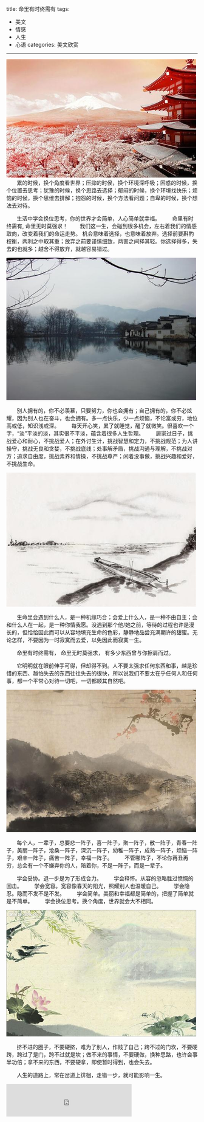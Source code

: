 title: 命里有时终需有
tags: 
  - 美文 
  - 情感
  - 人生
  - 心语
categories: 美文欣赏
---

![01](/static/images/2015-02-12/01.jpg)
&#160; &#160; &#160; &#160;累的时候，换个角度看世界；压抑的时侯，换个环境深呼吸；困惑的时候，换个位置去思考；犹豫的时候，换个思路去选择；郁闷的时候，换个环境找快乐；烦恼的时候，换个思维去排解；抱怨的时候，换个方法看问题；自卑的时候，换个想法去对待。
<!-- more -->
&#160; &#160; &#160; &#160;生活中学会换位思考，你的世界才会简单，人心简单就幸福。
&#160; &#160; &#160; &#160;命里有时终需有, 命里无时莫强求！
&#160; &#160; &#160; &#160;我们这一生，会碰到很多机会，左右着我们的情感取向，改变着我们的命运走势。
机会意味着选择，也意味着放弃。选择前要斟酌权衡，两利之中取其重；放弃之前要谨慎细致，两害之间择其轻。你选择得多，失去的也就多；越舍不得放弃，就越容易错过。

![02](/static/images/2015-02-12/02.jpg)

&#160; &#160; &#160; &#160;别人拥有的，你不必羡慕，只要努力，你也会拥有；自己拥有的，你不必炫耀，因为别人也在奋斗，也会拥有。多一点快乐，少一点烦恼，不论富或穷，地位高或低，知识浅或深。
&#160; &#160; &#160; &#160;每天开心笑，累了就睡觉，醒了就微笑。很喜欢一个字，“淡”平淡的淡，其实很不平淡，蕴含着很多人生哲理。
&#160; &#160; &#160; &#160;居家过日子，挑战爱心和耐心，不挑战爱人；在外讨生计，挑战智慧和定力，不挑战规范；为人讲操守，挑战无良和贪婪，不挑战底线；处事解矛盾，挑战沟通与理解，不挑战对方；追求自由度，挑战素养和情操，不挑战尊严；闲着没事做，挑战兴趣和爱好，不挑战生命。

![03](/static/images/2015-02-12/03.jpg)

&#160; &#160; &#160; &#160;生命里会遇到什么人，是一种机缘巧合；会爱上什么人，是一种不由自主；会和什么人在一起，是一种你情我愿。没遇到那个他/她之前，等待的过程也许是漫长的，但恰恰因此而可以从容地填充生命的色彩，静静地品尝充满期许的甜蜜。无论怎样，不要因为一时寂寞而去爱，以免因此而寂寞一生。

&#160; &#160; &#160; &#160;命里有时终需有， 命里无时莫强求， 有多少东西曾与你擦肩而过。

&#160; &#160; &#160; &#160;它明明就在眼前伸手可得，但却得不到。人不要太强求任何东西和事，越是珍惜的东西、越怕失去的东西往往失去的很快，所以说我们不要太在乎任何人和任何事，都一个平常心对待一切吧，一切都顺其自然吧。

![04](/static/images/2015-02-12/04.jpg)

&#160; &#160; &#160; &#160;每个人，一辈子，总要悲一阵子，喜一阵子，聚一阵子，散一阵子，青春一阵子，美丽一阵子，沧桑一阵子，深沉一阵子，幼稚一阵子，成熟一阵子，烦恼一阵子，艰辛一阵子，痛苦一阵子，幸福一阵子。
&#160; &#160; &#160; &#160;不管哪阵子，不论你再丑再穷，总会有一个不嫌弃你的人，陪着你，不是一阵子，而是一辈子。

&#160; &#160; &#160; &#160;学会妥协。退一步是为了形成合力。
&#160; &#160; &#160; &#160;学会释怀。从容的忽略胜过愤慨的回击。
&#160; &#160; &#160; &#160;学会宽容。宽容像春天的阳光，照耀别人也温暖自己。
&#160; &#160; &#160; &#160;学会隐忍。隐而不发不是不发。
&#160; &#160; &#160; &#160;学会简单。美丽和幸福都是简单的，把握了简单就是不简单。
&#160; &#160; &#160; &#160;学会换位思考。换个角度，世界就会大不相同。

![05](/static/images/2015-02-12/05.jpg)

&#160; &#160; &#160; &#160;挤不进的圈子，不要硬挤，难为了别人，作贱了自己；跨不过的门坎，不要硬跨，跨过了是门，跨不过就是坎；做不来的事情，不要硬做，换种思路，也许会事半功倍；拿不来的东西，不要硬拿，即使暂时得到，也会失去。

&#160; &#160; &#160; &#160;人生的道路上，常在岔道上徘徊，走错一步，就可能影响一生。

<iframe frameborder="no" border="0" marginwidth="0" marginheight="0" width=330 height=86 src="http://music.163.com/outchain/player?type=2&id=477948&auto=1&height=66"></iframe>